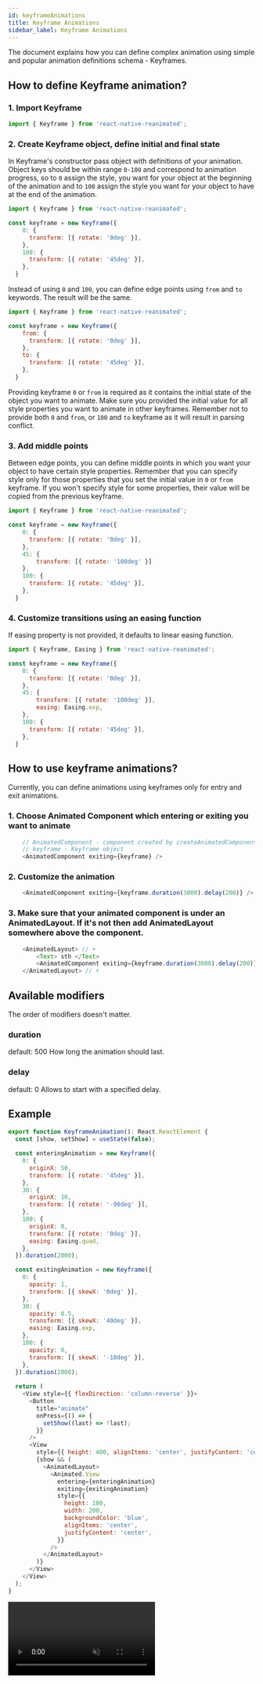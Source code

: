 ```yaml
---
id: keyframeAnimations
title: Keyframe Animations
sidebar_label: Keyframe Animations
---
```


The document explains how you can define complex animation using simple and popular animation definitions schema - Keyframes.

## How to define Keyframe animation?

### 1. Import Keyframe

```js
import { Keyframe } from 'react-native-reanimated';
```

### 2. Create Keyframe object, define initial and final state

In Keyframe's constructor pass object with definitions of your animation. Object keys should be within range `0-100` and correspond to animation progress,
so to `0` assign the style, you want for your object at the beginning of the animation and to `100` assign the style you want for your object to have at the end of the animation.

```js
import { Keyframe } from 'react-native-reanimated';

const keyframe = new Keyframe({
    0: {
      transform: [{ rotate: '0deg' }],
    },
    100: {
      transform: [{ rotate: '45deg' }],
    },
  }
```

Instead of using `0` and `100`, you can define edge points using `from` and `to` keywords. The result will be the same.

```js
import { Keyframe } from 'react-native-reanimated';

const keyframe = new Keyframe({
    from: {
      transform: [{ rotate: '0deg' }],
    },
    to: {
      transform: [{ rotate: '45deg' }],
    },
  }
```

Providing keyframe `0` or `from` is required as it contains the initial state of the object you want to animate. 
Make sure you provided the initial value for all style properties you want to animate in other keyframes.
Remember not to provide both `0` and `from`, or `100` and `to` keyframe as it will result in parsing conflict.

### 3. Add middle points

Between edge points, you can define middle points in which you want your object to have certain style properties.
Remember that you can specify style only for those properties that you set the initial value in `0` or `from` keyframe.
If you won't specify style for some properties, their value will be copied from the previous keyframe.

```js
import { Keyframe } from 'react-native-reanimated';

const keyframe = new Keyframe({
    0: {
      transform: [{ rotate: '0deg' }],
    },
    45: {
        transform: [{ rotate: '100deg' }]
    },
    100: {
      transform: [{ rotate: '45deg' }],
    },
  }
```

### 4. Customize transitions using an easing function

If easing property is not provided, it defaults to linear easing function.

```js
import { Keyframe, Easing } from 'react-native-reanimated';

const keyframe = new Keyframe({
    0: {
      transform: [{ rotate: '0deg' }],
    },
    45: {
        transform: [{ rotate: '100deg' }],
        easing: Easing.exp,
    },
    100: {
      transform: [{ rotate: '45deg' }],
    },
  }
```

## How to use keyframe animations?

Currently, you can define animations using keyframes only for entry and exit animations. 

### 1. Choose Animated Component which entering or exiting you want to animate
```js
    // AnimatedComponent - component created by createAnimatedComponent or imported from Reanimated
    // keyframe - Keyframe object
    <AnimatedComponent exiting={keyframe} />
```
### 2. Customize the animation
```js
    <AnimatedComponent exiting={keyframe.duration(3000).delay(200)} />
```
### 3. Make sure that your animated component is under an AnimatedLayout. If it's not then add AnimatedLayout somewhere above the component.
```js
    <AnimatedLayout> // +
        <Text> sth </Text>
        <AnimatedComponent exiting={keyframe.duration(3000).delay(200)} />
    </AnimatedLayout> // +
```

## Available modifiers
The order of modifiers doesn't matter.

### duration
default: 500
How long the animation should last.

### delay
default: 0
Allows to start with a specified delay.

## Example

```js
export function KeyframeAnimation(): React.ReactElement {
  const [show, setShow] = useState(false);

  const enteringAnimation = new Keyframe({
    0: {
      originX: 50,
      transform: [{ rotate: '45deg' }],
    },
    30: {
      originX: 10,
      transform: [{ rotate: '-90deg' }],
    },
    100: {
      originX: 0,
      transform: [{ rotate: '0deg' }],
      easing: Easing.quad,
    },
  }).duration(2000);

  const exitingAnimation = new Keyframe({
    0: {
      opacity: 1,
      transform: [{ skewX: '0deg' }],
    },
    30: {
      opacity: 0.5,
      transform: [{ skewX: '40deg' }],
      easing: Easing.exp,
    },
    100: {
      opacity: 0,
      transform: [{ skewX: '-10deg' }],
    },
  }).duration(2000);
  
  return (
    <View style={{ flexDirection: 'column-reverse' }}>
      <Button
        title="animate"
        onPress={() => {
          setShow((last) => !last);
        }}
      />
      <View
        style={{ height: 400, alignItems: 'center', justifyContent: 'center' }}>
        {show && (
          <AnimatedLayout>
            <Animated.View
              entering={enteringAnimation}
              exiting={exitingAnimation}
              style={{
                height: 100,
                width: 200,
                backgroundColor: 'blue',
                alignItems: 'center',
                justifyContent: 'center',
              }}
            />
          </AnimatedLayout>
        )}
      </View>
    </View>
  );
}
```

<video src="https://user-images.githubusercontent.com/48885911/125463255-04502655-3147-4d15-ae5b-f327666eadff.mov" controls="controls" muted="muted"></video>